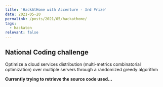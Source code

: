 ```yaml
---
title: 'HackAtHome with Accenture - 3rd Prize'
date: 2021-05-20
permalink: /posts/2021/05/hackathome/
tags:
  - hackaton
relevant: false
---
```


## National Coding challenge

Optimize a cloud services distribution (multi-metrics combinatorial optimization) over multiple servers through a randomized greedy algorithm

**Currently trying to retrieve the source code used...**